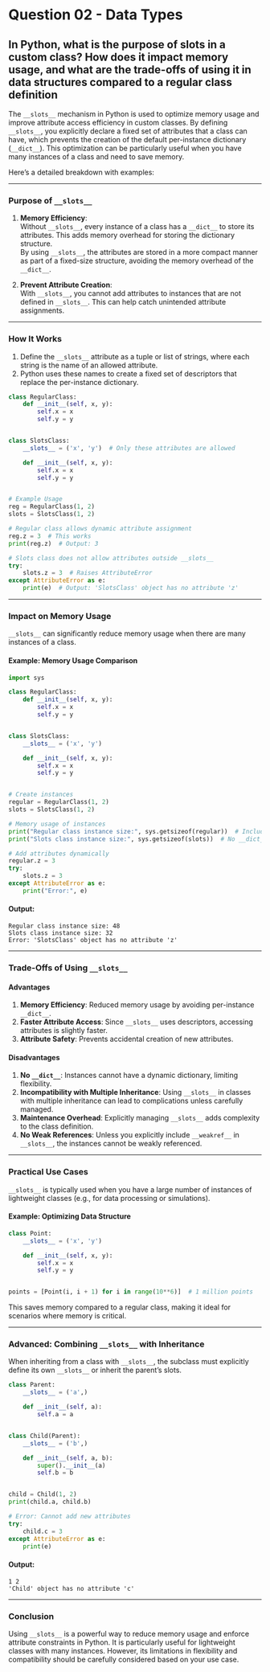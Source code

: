 # Question 02 - Data Types

##  In Python, what is the purpose of __slots__ in a custom class? How does it impact memory usage, and what are the trade-offs of using it in data structures compared to a regular class definition

The `__slots__` mechanism in Python is used to optimize memory usage and improve attribute access efficiency in custom classes. By defining `__slots__`, you explicitly declare a fixed set of attributes that a class can have, which prevents the creation of the default per-instance dictionary (`__dict__`). This optimization can be particularly useful when you have many instances of a class and need to save memory.

Here’s a detailed breakdown with examples:

---

### **Purpose of `__slots__`**
1. **Memory Efficiency**:  
   Without `__slots__`, every instance of a class has a `__dict__` to store its attributes. This adds memory overhead for storing the dictionary structure.  
   By using `__slots__`, the attributes are stored in a more compact manner as part of a fixed-size structure, avoiding the memory overhead of the `__dict__`.

2. **Prevent Attribute Creation**:  
   With `__slots__`, you cannot add attributes to instances that are not defined in `__slots__`. This can help catch unintended attribute assignments.

---

### **How It Works**
1. Define the `__slots__` attribute as a tuple or list of strings, where each string is the name of an allowed attribute.
2. Python uses these names to create a fixed set of descriptors that replace the per-instance dictionary.

```python
class RegularClass:
    def __init__(self, x, y):
        self.x = x
        self.y = y


class SlotsClass:
    __slots__ = ('x', 'y')  # Only these attributes are allowed

    def __init__(self, x, y):
        self.x = x
        self.y = y


# Example Usage
reg = RegularClass(1, 2)
slots = SlotsClass(1, 2)

# Regular class allows dynamic attribute assignment
reg.z = 3  # This works
print(reg.z)  # Output: 3

# Slots class does not allow attributes outside __slots__
try:
    slots.z = 3  # Raises AttributeError
except AttributeError as e:
    print(e)  # Output: 'SlotsClass' object has no attribute 'z'
```

---

### **Impact on Memory Usage**
`__slots__` can significantly reduce memory usage when there are many instances of a class.

#### **Example: Memory Usage Comparison**
```python
import sys

class RegularClass:
    def __init__(self, x, y):
        self.x = x
        self.y = y


class SlotsClass:
    __slots__ = ('x', 'y')

    def __init__(self, x, y):
        self.x = x
        self.y = y


# Create instances
regular = RegularClass(1, 2)
slots = SlotsClass(1, 2)

# Memory usage of instances
print("Regular class instance size:", sys.getsizeof(regular))  # Includes __dict__
print("Slots class instance size:", sys.getsizeof(slots))  # No __dict__

# Add attributes dynamically
regular.z = 3
try:
    slots.z = 3
except AttributeError as e:
    print("Error:", e)
```

#### Output:
```plaintext
Regular class instance size: 48
Slots class instance size: 32
Error: 'SlotsClass' object has no attribute 'z'
```

---

### **Trade-Offs of Using `__slots__`**
#### **Advantages**
1. **Memory Efficiency**: Reduced memory usage by avoiding per-instance `__dict__`.
2. **Faster Attribute Access**: Since `__slots__` uses descriptors, accessing attributes is slightly faster.
3. **Attribute Safety**: Prevents accidental creation of new attributes.

#### **Disadvantages**
1. **No `__dict__`**: Instances cannot have a dynamic dictionary, limiting flexibility.
2. **Incompatibility with Multiple Inheritance**: Using `__slots__` in classes with multiple inheritance can lead to complications unless carefully managed.
3. **Maintenance Overhead**: Explicitly managing `__slots__` adds complexity to the class definition.
4. **No Weak References**: Unless you explicitly include `__weakref__` in `__slots__`, the instances cannot be weakly referenced.

---

### **Practical Use Cases**
`__slots__` is typically used when you have a large number of instances of lightweight classes (e.g., for data processing or simulations).

#### **Example: Optimizing Data Structure**
```python
class Point:
    __slots__ = ('x', 'y')

    def __init__(self, x, y):
        self.x = x
        self.y = y


points = [Point(i, i + 1) for i in range(10**6)]  # 1 million points
```

This saves memory compared to a regular class, making it ideal for scenarios where memory is critical.

---

### **Advanced: Combining `__slots__` with Inheritance**
When inheriting from a class with `__slots__`, the subclass must explicitly define its own `__slots__` or inherit the parent’s slots.

```python
class Parent:
    __slots__ = ('a',)

    def __init__(self, a):
        self.a = a


class Child(Parent):
    __slots__ = ('b',)

    def __init__(self, a, b):
        super().__init__(a)
        self.b = b


child = Child(1, 2)
print(child.a, child.b)

# Error: Cannot add new attributes
try:
    child.c = 3
except AttributeError as e:
    print(e)
```

#### Output:
```plaintext
1 2
'Child' object has no attribute 'c'
```

---

### **Conclusion**
Using `__slots__` is a powerful way to reduce memory usage and enforce attribute constraints in Python. It is particularly useful for lightweight classes with many instances. However, its limitations in flexibility and compatibility should be carefully considered based on your use case.